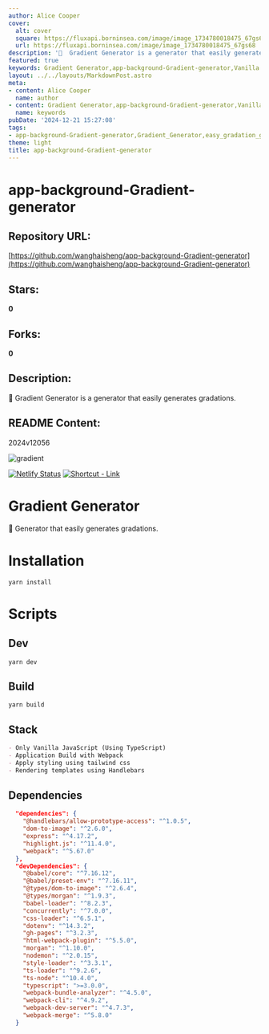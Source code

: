 ```yaml
---
author: Alice Cooper
cover:
  alt: cover
  square: https://fluxapi.borninsea.com/image/image_1734780018475_67gs68
  url: https://fluxapi.borninsea.com/image/image_1734780018475_67gs68
description: '🎨  Gradient Generator is a generator that easily generates gradations.'
featured: true
keywords: Gradient Generator,app-background-Gradient-generator,Vanilla JavaScript,TypeScript,Webpack,Tailwind CSS,Handlebars,Express,DOM-to-Image,Highlight.js,Nodemon,Morgan,Webpack-Bundle-Analyzer,Concurrently,Netlify,CSS-Loader,Style-Loader,TS-Loader,TS-Node,Dotenv,Gh- pages
layout: ../../layouts/MarkdownPost.astro
meta:
- content: Alice Cooper
  name: author
- content: Gradient Generator,app-background-Gradient-generator,Vanilla JavaScript,TypeScript,Webpack,Tailwind CSS,Handlebars,Express,DOM-to-Image,Highlight.js,Nodemon,Morgan,Webpack-Bundle-Analyzer,Concurrently,Netlify,CSS-Loader,Style-Loader,TS-Loader,TS-Node,Dotenv,Gh- pages
  name: keywords
pubDate: '2024-12-21 15:27:08'
tags:
- app-background-Gradient-generator,Gradient_Generator,easy_gradation_generator,2024v12056,Vanilla_JavaScript,TypeScript,Webpack,Tailwind_CSS,Handlebars,Netlify,JavaScript,badge,installation,scripts,dev,bundle_analyzer,dependencies,Babel,CSS,DOM_to_Image,Express,Highlight_js,Webpack_cli,Nodemon
theme: light
title: app-background-Gradient-generator
---
```


# app-background-Gradient-generator

## Repository URL: 
[https://github.com/wanghaisheng/app-background-Gradient-generator](https://github.com/wanghaisheng/app-background-Gradient-generator)

## Stars: 
**0**

## Forks: 
**0**

## Description: 
🎨  Gradient Generator is a generator that easily generates gradations.

## README Content: 
2024v12056

![gradient](https://user-images.githubusercontent.com/48292190/151842047-b09d2c8b-45a4-4e01-8fa7-8b42b097f2f5.png)

[![Netlify Status](https://api.netlify.com/api/v1/badges/b34388a8-c6b3-4467-8952-177c58045ecd/deploy-status)](https://app.netlify.com/sites/gradient-css/deploys)
[![Shortcut - Link](https://img.shields.io/badge/Made_with-JavaScript-blue?logo=javascript&logoColor=white)](https://gradient-css.netlify.app/)

# Gradient Generator

🎨 Generator that easily generates gradations.

# Installation

```console
yarn install
```

# Scripts

## Dev
```console
yarn dev
```

## Build
```console
yarn build
```


## Stack

```md 
- Only Vanilla JavaScript (Using TypeScript)
- Application Build with Webpack
- Apply styling using tailwind css
- Rendering templates using Handlebars
```


## Dependencies

```json
  "dependencies": {
    "@handlebars/allow-prototype-access": "^1.0.5",
    "dom-to-image": "^2.6.0",
    "express": "^4.17.2",
    "highlight.js": "^11.4.0",
    "webpack": "^5.67.0"
  },
  "devDependencies": {
    "@babel/core": "^7.16.12",
    "@babel/preset-env": "^7.16.11",
    "@types/dom-to-image": "^2.6.4",
    "@types/morgan": "^1.9.3",
    "babel-loader": "^8.2.3",
    "concurrently": "^7.0.0",
    "css-loader": "^6.5.1",
    "dotenv": "^14.3.2",
    "gh-pages": "^3.2.3",
    "html-webpack-plugin": "^5.5.0",
    "morgan": "^1.10.0",
    "nodemon": "^2.0.15",
    "style-loader": "^3.3.1",
    "ts-loader": "^9.2.6",
    "ts-node": "^10.4.0",
    "typescript": ">=3.0.0",
    "webpack-bundle-analyzer": "^4.5.0",
    "webpack-cli": "^4.9.2",
    "webpack-dev-server": "^4.7.3",
    "webpack-merge": "^5.8.0"
  }
```


